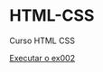 # HTML-CSS
 Curso HTML CSS

<a href="https://luaninrisilva.github.io/HTML-CSS/Exercicios/ex002/">Executar o ex002</a>